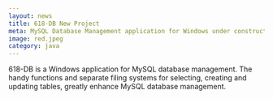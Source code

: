 ```yaml
---
layout: news
title: 618-DB New Project
meta: MySQL Database Management application for Windows under construction.
image: red.jpeg 
category: java
---
```

618-DB is a Windows application for MySQL database management. The handy functions and separate filing systems for selecting, creating and updating tables, 
greatly enhance MySQL database management.
